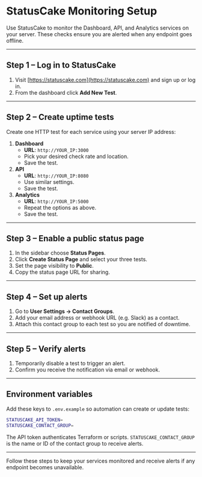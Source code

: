 # StatusCake Monitoring Setup

Use StatusCake to monitor the Dashboard, API, and Analytics services on your server.
These checks ensure you are alerted when any endpoint goes offline.

---

## Step 1 – Log in to StatusCake

1. Visit [https://statuscake.com](https://statuscake.com) and sign up or log in.
2. From the dashboard click **Add New Test**.

---

## Step 2 – Create uptime tests

Create one HTTP test for each service using your server IP address:

1. **Dashboard**
   - **URL**: `http://YOUR_IP:3000`
   - Pick your desired check rate and location.
   - Save the test.
2. **API**
   - **URL**: `http://YOUR_IP:8080`
   - Use similar settings.
   - Save the test.
3. **Analytics**
   - **URL**: `http://YOUR_IP:5000`
   - Repeat the options as above.
   - Save the test.

---

## Step 3 – Enable a public status page

1. In the sidebar choose **Status Pages**.
2. Click **Create Status Page** and select your three tests.
3. Set the page visibility to **Public**.
4. Copy the status page URL for sharing.

---

## Step 4 – Set up alerts

1. Go to **User Settings → Contact Groups**.
2. Add your email address or webhook URL (e.g. Slack) as a contact.
3. Attach this contact group to each test so you are notified of downtime.

---

## Step 5 – Verify alerts

1. Temporarily disable a test to trigger an alert.
2. Confirm you receive the notification via email or webhook.

---

## Environment variables

Add these keys to `.env.example` so automation can create or update tests:

```bash
STATUSCAKE_API_TOKEN=
STATUSCAKE_CONTACT_GROUP=
```

The API token authenticates Terraform or scripts. `STATUSCAKE_CONTACT_GROUP` is the name or ID
of the contact group to receive alerts.

---

Follow these steps to keep your services monitored and receive alerts if any endpoint becomes unavailable.
